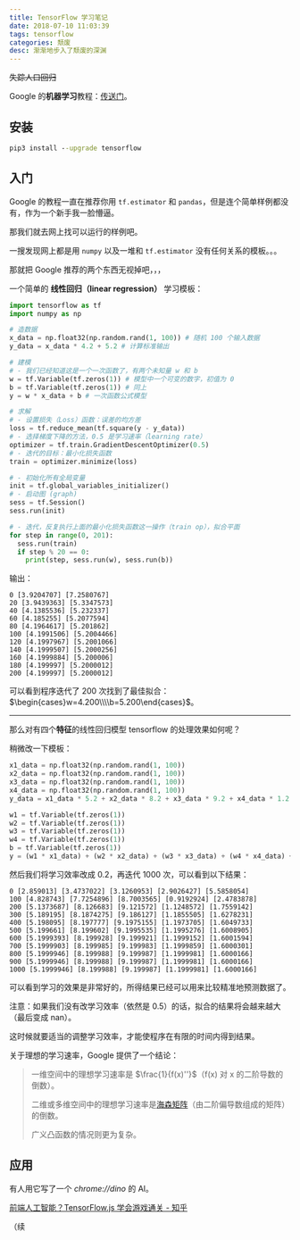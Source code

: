 ```yaml
---
title: TensorFlow 学习笔记
date: 2018-07-10 11:03:39
tags: tensorflow
categories: 颓废
desc: 渐渐地步入了颓废的深渊
---
```


~~失踪人口回归~~

Google 的**机器学习**教程：[传送门](https://developers.google.com/machine-learning/crash-course/)。

## 安装

```cmd
pip3 install --upgrade tensorflow
```

## 入门

Google 的教程一直在推荐你用 `tf.estimator` 和 `pandas`，但是连个简单样例都没有，作为一个新手我一脸懵逼。

那我们就去网上找可以运行的样例吧。

一搜发现网上都是用 `numpy` 以及一堆和 `tf.estimator` 没有任何关系的模板。。。

那就把 Google 推荐的两个东西无视掉吧，，，

一个简单的 **线性回归（linear regression）** 学习模板：

```python
import tensorflow as tf
import numpy as np

# 造数据
x_data = np.float32(np.random.rand(1, 100)) # 随机 100 个输入数据
y_data = x_data * 4.2 + 5.2 # 计算标准输出

# 建模
# - 我们已经知道这是一个一次函数了，有两个未知量 w 和 b
w = tf.Variable(tf.zeros(1)) # 模型中一个可变的数字，初值为 0
b = tf.Variable(tf.zeros(1)) # 同上
y = w * x_data + b # 一次函数公式模型

# 求解
# - 设置损失（Loss）函数：误差的均方差
loss = tf.reduce_mean(tf.square(y - y_data))
# - 选择梯度下降的方法，0.5 是学习速率（learning rate）
optimizer = tf.train.GradientDescentOptimizer(0.5)
# - 迭代的目标：最小化损失函数
train = optimizer.minimize(loss)

# - 初始化所有全局变量
init = tf.global_variables_initializer()
# - 启动图 (graph)
sess = tf.Session()
sess.run(init)

# - 迭代，反复执行上面的最小化损失函数这一操作（train op），拟合平面
for step in range(0, 201):
  sess.run(train)
  if step % 20 == 0:
    print(step, sess.run(w), sess.run(b))
```

输出：

```text
0 [3.9204707] [7.2580767]
20 [3.9439363] [5.3347573]
40 [4.1385536] [5.232337]
60 [4.185255] [5.2077594]
80 [4.1964617] [5.201862]
100 [4.1991506] [5.2004466]
120 [4.1997967] [5.2001066]
140 [4.1999507] [5.2000256]
160 [4.1999884] [5.200006]
180 [4.199997] [5.2000012]
200 [4.199997] [5.2000012]
```

可以看到程序迭代了 200 次找到了最佳拟合：$\begin{cases}w=4.200\\\\b=5.200\end{cases}$。

------

那么对有四个**特征**的线性回归模型 tensorflow 的处理效果如何呢？

稍微改一下模板：

```python
x1_data = np.float32(np.random.rand(1, 100))
x2_data = np.float32(np.random.rand(1, 100))
x3_data = np.float32(np.random.rand(1, 100))
x4_data = np.float32(np.random.rand(1, 100))
y_data = x1_data * 5.2 + x2_data * 8.2 + x3_data * 9.2 + x4_data * 1.2 + 1.6

w1 = tf.Variable(tf.zeros(1))
w2 = tf.Variable(tf.zeros(1))
w3 = tf.Variable(tf.zeros(1))
w4 = tf.Variable(tf.zeros(1))
b = tf.Variable(tf.zeros(1))
y = (w1 * x1_data) + (w2 * x2_data) + (w3 * x3_data) + (w4 * x4_data) + b
```

然后我们将学习效率改成 0.2，再迭代 1000 次，可以看到以下结果：

```text
0 [2.859013] [3.4737022] [3.1260953] [2.9026427] [5.5858054]
100 [4.828743] [7.7254896] [8.7003565] [0.9192924] [2.4783878]
200 [5.1373687] [8.126683] [9.121572] [1.1248572] [1.7559142]
300 [5.189195] [8.1874275] [9.186127] [1.1855505] [1.6278231]
400 [5.198095] [8.197777] [9.1975155] [1.1973705] [1.6049733]
500 [5.199661] [8.199602] [9.1995535] [1.1995276] [1.6008905]
600 [5.1999393] [8.199928] [9.199921] [1.1999152] [1.6001594]
700 [5.1999903] [8.199985] [9.199983] [1.1999859] [1.6000301]
800 [5.1999946] [8.199988] [9.199987] [1.1999981] [1.6000166]
900 [5.1999946] [8.199988] [9.199987] [1.1999981] [1.6000166]
1000 [5.1999946] [8.199988] [9.199987] [1.1999981] [1.6000166]
```

可以看到学习的效果是非常好的，所得结果已经可以用来比较精准地预测数据了。

注意：如果我们没有改学习效率（依然是 0.5）的话，拟合的结果将会越来越大（最后变成 nan）。

这时候就要适当的调整学习效率，才能使程序在有限的时间内得到结果。

关于理想的学习速率，Google 提供了一个结论：

> 一维空间中的理想学习速率是 $\frac{1}{f(x)''}$（f(x) 对 x 的二阶导数的倒数）。
>
> 二维或多维空间中的理想学习速率是[海森矩阵](https://zh.wikipedia.org/wiki/海森矩阵)（由二阶偏导数组成的矩阵）的倒数。
>
> 广义凸函数的情况则更为复杂。

## 应用

有人用它写了一个 *chrome://dino* 的 AI。

[前端人工智能？TensorFlow.js 学会游戏通关 - 知乎](https://zhuanlan.zhihu.com/p/35451395)

（续


